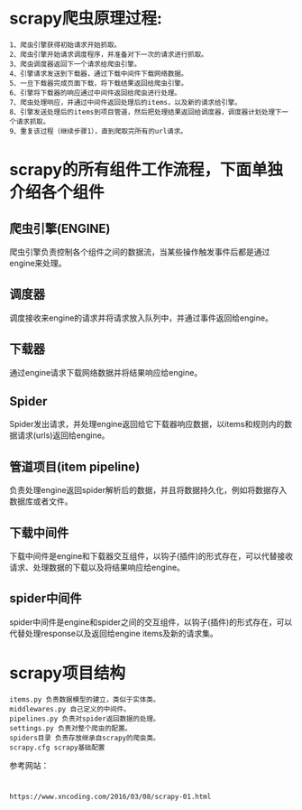 scrapy爬虫原理过程:
=====
    1、爬虫引擎获得初始请求开始抓取。 
    2、爬虫引擎开始请求调度程序，并准备对下一次的请求进行抓取。 
    3、爬虫调度器返回下一个请求给爬虫引擎。 
    4、引擎请求发送到下载器，通过下载中间件下载网络数据。 
    5、一旦下载器完成页面下载，将下载结果返回给爬虫引擎。 
    6、引擎将下载器的响应通过中间件返回给爬虫进行处理。 
    7、爬虫处理响应，并通过中间件返回处理后的items，以及新的请求给引擎。 
    8、引擎发送处理后的items到项目管道，然后把处理结果返回给调度器，调度器计划处理下一个请求抓取。 
    9、重复该过程（继续步骤1），直到爬取完所有的url请求。

scrapy的所有组件工作流程，下面单独介绍各个组件
=====
爬虫引擎(ENGINE) 
---------
爬虫引擎负责控制各个组件之间的数据流，当某些操作触发事件后都是通过engine来处理。

调度器 
---------
调度接收来engine的请求并将请求放入队列中，并通过事件返回给engine。

下载器 
---------
通过engine请求下载网络数据并将结果响应给engine。

Spider 
---------
Spider发出请求，并处理engine返回给它下载器响应数据，以items和规则内的数据请求(urls)返回给engine。

管道项目(item pipeline) 
---------
负责处理engine返回spider解析后的数据，并且将数据持久化，例如将数据存入数据库或者文件。

下载中间件 
---------
下载中间件是engine和下载器交互组件，以钩子(插件)的形式存在，可以代替接收请求、处理数据的下载以及将结果响应给engine。

spider中间件 
---------
spider中间件是engine和spider之间的交互组件，以钩子(插件)的形式存在，可以代替处理response以及返回给engine items及新的请求集。

scrapy项目结构
=====
    items.py 负责数据模型的建立，类似于实体类。
    middlewares.py 自己定义的中间件。
    pipelines.py 负责对spider返回数据的处理。
    settings.py 负责对整个爬虫的配置。
    spiders目录 负责存放继承自scrapy的爬虫类。
    scrapy.cfg scrapy基础配置

参考网站：
#
    https://www.xncoding.com/2016/03/08/scrapy-01.html